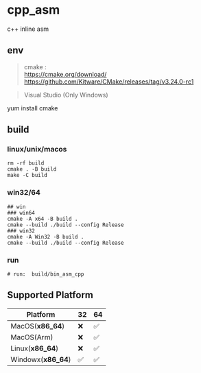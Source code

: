 # cpp_asm

c++ inline asm 


## env

> cmake :  
> https://cmake.org/download/  
> https://github.com/Kitware/CMake/releases/tag/v3.24.0-rc1

> Visual Studio (Only Windows)

yum install cmake

## build

### linux/unix/macos
```shell
rm -rf build
cmake . -B build
make -C build
```

### win32/64
```shell
## win
### win64
cmake -A x64 -B build . 
cmake --build ./build --config Release
### win32
cmake -A Win32 -B build . 
cmake --build ./build --config Release

```
### run
```shell
# run:  build/bin_asm_cpp
```

## Supported Platform

| Platform            | 32 | 64 |
|---------------------|----|----|
| MacOS(__x86_64__)   | ❌ | ✅ |
| MacOS(Arm)          | ❌ | ✅ |
| Linux(__x86_64__)   | ❌ | ✅ |
| Windowx(__x86_64__) | ✅ | ✅ |
